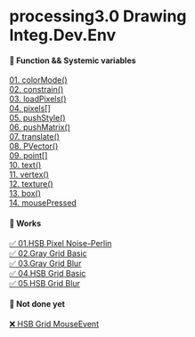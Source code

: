 # processing3.0 Drawing Integ.Dev.Env
#### :link:  Function && Systemic variables  
[01. colorMode()](https://processing.org/reference/colorMode_.html)  
[02. constrain()](https://processing.org/reference/constrain_.html)  
[03. loadPixels()](https://processing.org/reference/loadPixels_.html)  
[04. pixels[]](https://processing.org/reference/pixels.html)  
[05. pushStyle()](https://www.processing.org/reference/pushStyle_.html)  
[06. pushMatrix()](https://processing.org/reference/pushMatrix_.html)    
[07. translate()](https://processing.org/reference/translate_.html)    
[08. PVector()](https://processing.org/reference/PVector.html)  
[09. point[]](https://processing.org/reference/point_.html)  
[10. text()](https://processing.org/reference/text_.html)    
[11. vertex()](https://processing.org/reference/vertex_.html)    
[12. texture()](https://processing.org/reference/texture_.html)    
[13. box()](https://processing.org/reference/box_.html)   
[14. mousePressed](https://processing.org/reference/mousePressed_.html)    
#### :link: Works  
[:white_check_mark: 01.HSB Pixel Noise-Perlin](https://github.com/minchjung/processing3.0/commit/5eb564780b49d74e4ba613e2fb4b23739890c62a)  
[:white_check_mark: 02.Gray Grid Basic](https://github.com/minchjung/processing3.0/commit/f6dd84972d2e8de67d7b1a5367915c430f357d53)  
[:white_check_mark: 03.Gray Grid Blur](https://github.com/minchjung/processing3.0/commit/a1ec1397cc06c6f0cd924a4250b7550ac959cce8)  
[:white_check_mark: 04.HSB Grid Basic](https://github.com/minchjung/processing3.0/commit/a1ec1397cc06c6f0cd924a4250b7550ac959cce8)   
[:white_check_mark: 05.HSB Grid Blur](https://github.com/minchjung/processing3.0/commit/9ac638407579eb7f734a2da2a06462141cb32af4)  
  
#### :link: Not done yet 
[:x: HSB Grid MouseEvent](https://github.com/minchjung/processing3.0/commit/a258af83b770b330eec3ff04bf2abfa14688b81b)  

